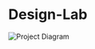 # Design-Lab
![Project Diagram]([https://github.com/username/repository-name/blob/main/images/diagram.png](https://github.com/Roverbk/Design-Lab-/blob/main/design_lab.jpg))
